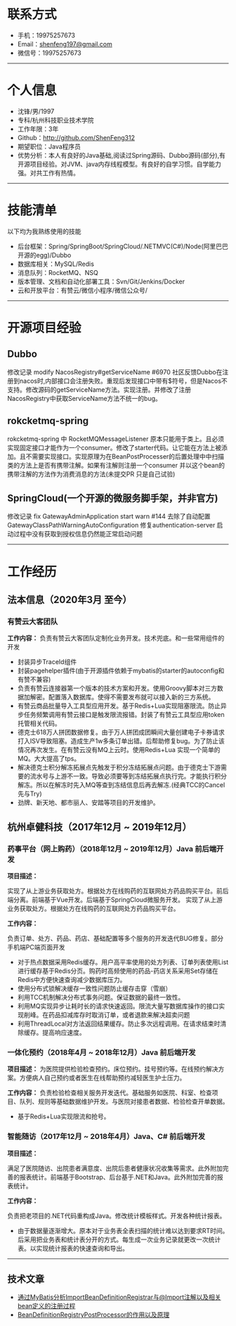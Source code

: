 # 联系方式
- 手机：19975257673
- Email：shenfeng197@gmail.com
- 微信号：19975257673
---

# 个人信息

 - 沈锋/男/1997
 - 专科/杭州科技职业技术学院 
 - 工作年限：3年
 - Github：http://github.com/ShenFeng312
 - 期望职位：Java程序员
 - 优势分析：本人有良好的Java基础,阅读过Spring源码、Dubbo源码(部分),有开源项目经验。对JVM、java内存线程模型。有良好的自学习惯。自学能力强。对共工作有热情。

---
# 技能清单

以下均为我熟练使用的技能

- 后台框架：Spring/SpringBoot/SpringCloud/.NETMVC(C#)/Node(阿里巴巴开源的egg)/Dubbo
- 数据库相关：MySQL/Redis
- 消息队列：RocketMQ、NSQ
- 版本管理、文档和自动化部署工具：Svn/Git/Jenkins/Docker
- 云和开放平台：有赞云/微信小程序/微信公众号/
---
# 开源项目经验
## Dubbo
修改记录 modify NacosRegistry#getServiceName #6970
社区反馈Dubbo在注册到nacos时,内部接口会注册失败。重现后发现接口中带有$符号，但是Nacos不支持。修改源码的getServiceName方法。实现注册。并修改了注册NacosRegistry中获取ServiceName方法不统一的bug。
## rokcketmq-spring
rokcketmq-spring 中 RocketMQMessageListener 原本只能用于类上。且必须实现固定接口才能作为一个consumer。修改了starter代码。让它能在方法上被添加。且不需要实现接口。实现原理为在BeanPostProcesser的后置处理中中扫描类的方法上是否有携带注解。如果有注解则注册一个consumer 并以这个bean的携带注解的方法作为消费消息的方法(未提交PR 只是自己试验)
## SpringCloud(一个开源的微服务脚手架，并非官方)
修改记录 fix GatewayAdminApplication start warn #144
去除了自动配置GatewayClassPathWarningAutoConfiguration 
修复authentication-server 启动过程中没有获取到授权信息仍然能正常启动问题

---
# 工作经历
## 法本信息（2020年3月 至今）
### 有赞云大客团队
**工作内容：**
负责有赞云大客团队定制化业务开发。技术兜底。和一些常用组件的开发
- 封装异步TraceId组件
- 封装pagehelper插件(由于开源插件依赖于mybatis的starter的autoconfig和有赞不兼容)
- 负责有赞云连接器第一个版本的技术方案和开发。使用Groovy脚本对三方数据加解密。配置落入数据库。使得不需要发布就可以接入新的三方系统。
- 有赞云商品批量导入工具型应用开发。基于Redis+Lua实现阻塞限流。防止异步任务频繁调用有赞云接口是触发限流报错。封装了有赞云工具型应用token托管相关代码。
- 德克士618万人拼团数据修复。由于万人拼团成团瞬间大量创建电子卡券请求打入ISV导致阻塞。造成生产1w多条订单出错。后帮助修复bug。为了防止该情况再次发生。在有赞云没有MQ上云时。使用Redis+Lua 实现一个简单的MQ。大大提高了tps。
- 解决德克士积分解冻拓展点先触发于积分冻结拓展点问题。由于德克士下游需要的流水号与上游不一致。导致必须要等到冻结拓展点执行完。才能执行积分解冻。所以在解冻时先入MQ等查到冻结信息后再去解冻.(经典TCC的Cancel 先与Try)
- 劲牌、新天地、都市丽人、安踏等项目的开发维护。
## 杭州卓健科技（2017年12月 ~ 2019年12月）


### 药事平台（网上购药）（2018年12月 ~ 2019年12月）Java 前后端开发
**项目描述：**


实现了从上游业务获取处方。根据处方在线购药的互联网处方药品购买平台。前后端分离。前端基于Vue开发。后端基于SpringCloud微服务开发。	实现了从上游业务获取处方。根据处方在线购药的互联网处方药品购买平台。

**工作内容：**


负责订单、处方、药品、药店、基础配置等多个服务的开发迭代BUG修复。部分手机端PC端页面开发

- 对于热点数据采用Redis缓存。用户高平率使用的处方列表、订单列表使用List进行缓存基于Redis分页。购药时高频使用的药品-药店关系采用Set存储在Redis中方便快速查询减少数据库压力。
- 使用分布式锁解决缓存一致性问题防止缓存击穿（雪崩）
- 利用TCC机制解决分布式事务问题。保证数据的最终一致性。
- 利用MQ实现异步让耗时长的请求快速返回。限流大量写数据库操作的接口实现削峰。在药品扣减库存时取消订单，或者退款来解决超卖问题
- 利用ThreadLocal对方法返回结果缓存。防止多次远程调用。在请求结束时清除缓存。提高响应速度。
### 一体化预约（2018年4月 ~ 2018年12月）Java 前后端开发
**项目描述：**
为医院提供检验检查预约。床位预约。挂号预约等。在线预约解决方案。方便病人自己预约或者医生在线帮助预约减轻医生护士压力。

**工作内容：**
负责检验检查相关服务开发迭代。基础服务如医院、科室、检查项目、队列、规则等基础数据维护开发。与医院对接患者数据、检验检查开单数据。


- 基于Redis+Lua实现限流和抢号。


### 智能随访（2017年12月 ~ 2018年4月）Java、C# 前后端开发	
**项目描述：**


满足了医院随访、出院患者满意度、出院后患者健康状况收集等需求。此外附加完善的报表统计。前端基于Bootstrap、后台基于.NET和Java。此外附加完善的报表统计。


**工作内容：**


负责把老项目的.NET代码重构成Java。修改统计模板样式。开发各种统计报表。
	
- 由于数据量逐渐增大。原本对于业务表全表扫描的统计难以达到要求RT时间。后采用把业务表和统计表分开的方式。每生成一次业务记录就更改一次统计表。以实现统计报表的快速查询和导出。
---

## 技术文章

- [通过MyBatis分析ImportBeanDefinitionRegistrar与@Import注解以及相关bean定义的注册过程](https://github.com/ShenFeng312/study/blob/master/spring/Mybatis%E6%89%AB%E5%8C%85Import%E6%B3%A8%E8%A7%A3%E5%AE%9E%E7%8E%B0%E5%8E%9F%E7%90%86.md)
- [BeanDefinitionRegistryPostProcessor的作用以及原理](https://github.com/ShenFeng312/study/blob/master/spring/BeanDefinitionRegistryPostProcessor%E6%8E%A5%E5%8F%A3.md) 


